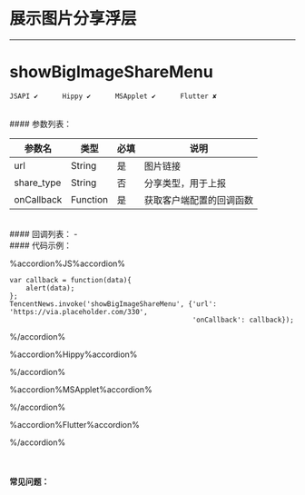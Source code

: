 # 展示图片分享浮层 
---
# showBigImageShareMenu

```
JSAPI ✔      Hippy ✔      MSApplet ✔      Flutter ✘
```
<br>
#### 参数列表：

|参数名|类型|必填|说明|
|-|-|-|-| 
| url| String| 是| 图片链接| 
| share_type| String| 否| 分享类型，用于上报| 
| onCallback | Function |是|获取客户端配置的回调函数|
<br>
#### 回调列表：
- 
<br>
#### 代码示例：


%accordion%JS%accordion%

```
var callback = function(data){
    alert(data);
};
TencentNews.invoke('showBigImageShareMenu', {'url': 'https://via.placeholder.com/330',
                                             'onCallback': callback});

```

%/accordion%

%accordion%Hippy%accordion%

%/accordion%

%accordion%MSApplet%accordion%

%/accordion%

%accordion%Flutter%accordion%

%/accordion%

<br>

#### 常见问题：



